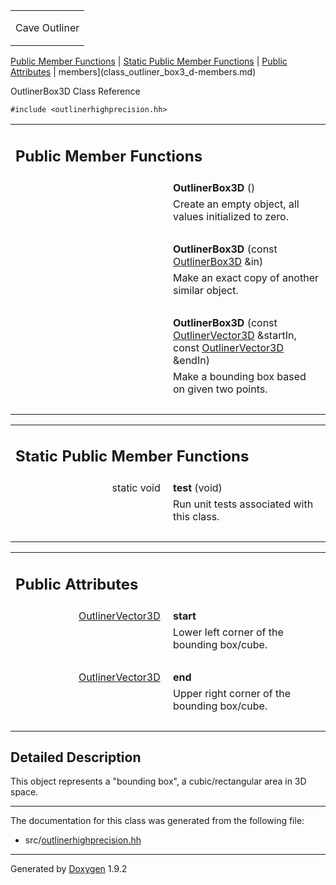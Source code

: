 <table data-cellspacing="0" data-cellpadding="0">
<colgroup>
<col style="width: 100%" />
</colgroup>
<tbody>
<tr class="odd" style="height: 56px;">
<td id="projectalign" style="padding-left: 0.5em"><div id="projectname">
Cave Outliner
</div></td>
</tr>
</tbody>
</table>

[Public Member Functions](#pub-methods) | [Static Public Member
Functions](#pub-static-methods) | [Public Attributes](#pub-attribs) |
 members](class_outliner_box3_d-members.md)

OutlinerBox3D Class Reference

`#include <outlinerhighprecision.hh>`

<table class="memberdecls">
<colgroup>
<col style="width: 50%" />
<col style="width: 50%" />
</colgroup>
<tbody>
<tr class="odd heading">
<td colspan="2"><h2 id="public-member-functions" class="groupheader"><span id="pub-methods"></span> Public Member Functions</h2></td>
</tr>
<tr class="even memitem:a12eecf060552c563a0bc03b81914c380">
<td style="text-align: right;" class="memItemLeft" data-valign="top"><span id="a12eecf060552c563a0bc03b81914c380"></span>  </td>
<td class="memItemRight" data-valign="bottom"><strong>OutlinerBox3D</strong> ()</td>
</tr>
<tr class="odd memdesc:a12eecf060552c563a0bc03b81914c380">
<td class="mdescLeft"> </td>
<td class="mdescRight">Create an empty object, all values initialized to zero.<br />
</td>
</tr>
<tr class="even separator:a12eecf060552c563a0bc03b81914c380">
<td colspan="2" class="memSeparator"> </td>
</tr>
<tr class="odd memitem:ab3e293681156968ffffda3e136195642">
<td style="text-align: right;" class="memItemLeft" data-valign="top"><span id="ab3e293681156968ffffda3e136195642"></span>  </td>
<td class="memItemRight" data-valign="bottom"><strong>OutlinerBox3D</strong> (const <a href="https://github.com/jariarkko/cave-outliner/blob/master/doc/class_outliner_box3_d.md" class="el">OutlinerBox3D</a> &amp;in)</td>
</tr>
<tr class="even memdesc:ab3e293681156968ffffda3e136195642">
<td class="mdescLeft"> </td>
<td class="mdescRight">Make an exact copy of another similar object.<br />
</td>
</tr>
<tr class="odd separator:ab3e293681156968ffffda3e136195642">
<td colspan="2" class="memSeparator"> </td>
</tr>
<tr class="even memitem:a08a3d66d927236353b74be92f04242e5">
<td style="text-align: right;" class="memItemLeft" data-valign="top"><span id="a08a3d66d927236353b74be92f04242e5"></span>  </td>
<td class="memItemRight" data-valign="bottom"><strong>OutlinerBox3D</strong> (const <a href="https://github.com/jariarkko/cave-outliner/blob/master/doc/class_outliner_vector3_d.md" class="el">OutlinerVector3D</a> &amp;startIn, const <a href="https://github.com/jariarkko/cave-outliner/blob/master/doc/class_outliner_vector3_d.md" class="el">OutlinerVector3D</a> &amp;endIn)</td>
</tr>
<tr class="odd memdesc:a08a3d66d927236353b74be92f04242e5">
<td class="mdescLeft"> </td>
<td class="mdescRight">Make a bounding box based on given two points.<br />
</td>
</tr>
<tr class="even separator:a08a3d66d927236353b74be92f04242e5">
<td colspan="2" class="memSeparator"> </td>
</tr>
</tbody>
</table>

<table class="memberdecls">
<colgroup>
<col style="width: 50%" />
<col style="width: 50%" />
</colgroup>
<tbody>
<tr class="odd heading">
<td colspan="2"><h2 id="static-public-member-functions" class="groupheader"><span id="pub-static-methods"></span> Static Public Member Functions</h2></td>
</tr>
<tr class="even memitem:a0279055d0cb166b0a495b25ace5084a3">
<td style="text-align: right;" class="memItemLeft" data-valign="top"><span id="a0279055d0cb166b0a495b25ace5084a3"></span> static void </td>
<td class="memItemRight" data-valign="bottom"><strong>test</strong> (void)</td>
</tr>
<tr class="odd memdesc:a0279055d0cb166b0a495b25ace5084a3">
<td class="mdescLeft"> </td>
<td class="mdescRight">Run unit tests associated with this class.<br />
</td>
</tr>
<tr class="even separator:a0279055d0cb166b0a495b25ace5084a3">
<td colspan="2" class="memSeparator"> </td>
</tr>
</tbody>
</table>

<table class="memberdecls">
<colgroup>
<col style="width: 50%" />
<col style="width: 50%" />
</colgroup>
<tbody>
<tr class="odd heading">
<td colspan="2"><h2 id="public-attributes" class="groupheader"><span id="pub-attribs"></span> Public Attributes</h2></td>
</tr>
<tr class="even memitem:a14c9f2a61a054a8a875268025a59ecc2">
<td style="text-align: right;" class="memItemLeft" data-valign="top"><span id="a14c9f2a61a054a8a875268025a59ecc2"></span> <a href="https://github.com/jariarkko/cave-outliner/blob/master/doc/class_outliner_vector3_d.md" class="el">OutlinerVector3D</a> </td>
<td class="memItemRight" data-valign="bottom"><strong>start</strong></td>
</tr>
<tr class="odd memdesc:a14c9f2a61a054a8a875268025a59ecc2">
<td class="mdescLeft"> </td>
<td class="mdescRight">Lower left corner of the bounding box/cube.<br />
</td>
</tr>
<tr class="even separator:a14c9f2a61a054a8a875268025a59ecc2">
<td colspan="2" class="memSeparator"> </td>
</tr>
<tr class="odd memitem:adb9b4fcadca176fb9963e8e3ff7ae695">
<td style="text-align: right;" class="memItemLeft" data-valign="top"><span id="adb9b4fcadca176fb9963e8e3ff7ae695"></span> <a href="https://github.com/jariarkko/cave-outliner/blob/master/doc/class_outliner_vector3_d.md" class="el">OutlinerVector3D</a> </td>
<td class="memItemRight" data-valign="bottom"><strong>end</strong></td>
</tr>
<tr class="even memdesc:adb9b4fcadca176fb9963e8e3ff7ae695">
<td class="mdescLeft"> </td>
<td class="mdescRight">Upper right corner of the bounding box/cube.<br />
</td>
</tr>
<tr class="odd separator:adb9b4fcadca176fb9963e8e3ff7ae695">
<td colspan="2" class="memSeparator"> </td>
</tr>
</tbody>
</table>

<span id="details"></span>

## Detailed Description

This object represents a "bounding box", a cubic/rectangular area in 3D
space.

------------------------------------------------------------------------

The documentation for this class was generated from the following file:

-   src/<a href="outlinerhighprecision_8hh_source.md" class="el">outlinerhighprecision.hh</a>

------------------------------------------------------------------------

<span class="small">Generated
by [Doxygen](https://www.doxygen.org/index.md)
1.9.2</span>
